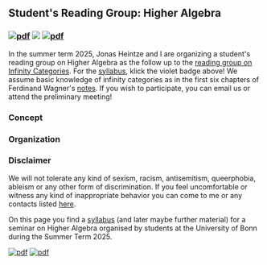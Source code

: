 ## Student's Reading Group: Higher Algebra 

### [![pdf](https://img.shields.io/badge/-Summer_Term_2025-blue)](https://www.uni-bonn.de/en/studying/organizing-your-studies/key-semester-dates) [![](https://img.shields.io/badge/-University_Of_Bonn-green)](http://www.math.uni-bonn.de/) [![pdf](https://img.shields.io/badge/-Syllabus-violet)](https://yordantoshev.github.io/HAStuSemSum25Bonn/syllabus.pdf)

In the summer term 2025, Jonas Heintze and I are organizing a student's reading group on Higher Algebra as the follow up to the [reading group on Infinity Categories](https://jonasheintze.gitlab.io/teaching/readinggroup.html). For the [syllabus](https://yordantoshev.github.io/HAStuSemSum25Bonn/syllabus.pdf), klick the violet badge above! We assume basic knowledge of infinity categories as in the first six chapters of Ferdinand Wagner's [notes](https://github.com/FlorianAdler/inftyCats). If you wish to participate, you can email us or attend the preliminary meeting!

### Concept



### Organization


### Disclaimer
We will not tolerate any kind of sexism, racism, antisemitism, queerphobia, ableism or any other form of discrimination. If you feel uncomfortable or witness any kind of inappropriate behavior you can come to me or any contacts listed [here](https://www.mathematics.uni-bonn.de/en/department/fachgruppe-mathematik#fgombud).




On this page you find a [syllabus](https://yordantoshev.github.io/HAStuSemSum25Bonn/syllabus.pdf) (and later maybe further material) for a seminar on Higher Algebra organised by students at the University of Bonn during the Summer Term 2025. 

<!--- A compiled PDF of the syllabus can be found here. --->

[![pdf](https://github.com/YordanToshev/HAStSemBonn/actions/workflows/pdf.yml/badge.svg)](https://github.com/YordanToshev/HAStSemBonn/actions/workflows/pdf.yml)
[![pdf](https://img.shields.io/badge/pdf-syllabus-green)](https://github.com/YordanToshev/HAStSemBonn/blob/build/syllabus.pdf)
